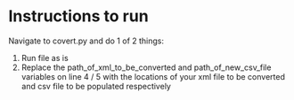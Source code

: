 # Instructions to run 
Navigate to covert.py and do 1 of 2 things:

1. Run file as is
2. Replace the path_of_xml_to_be_converted and path_of_new_csv_file variables on line 4 / 5 with the locations of your xml file to be converted and csv file to be populated respectively
  

